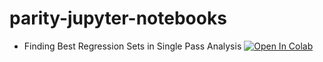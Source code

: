 # parity-jupyter-notebooks

- Finding Best Regression Sets in Single Pass Analysis [![Open In Colab](https://colab.research.google.com/assets/colab-badge.svg)](https://colab.research.google.com/github/wdconinc/parity-jupyter-notebooks/blob/master/Finding_Best_Regression_Sets_in_Single_Pass_Analysis.ipynb)
